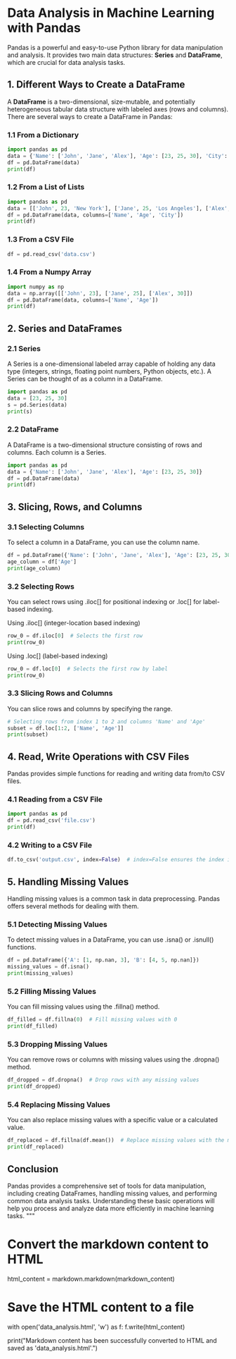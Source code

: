 

# Data Analysis in Machine Learning with Pandas

Pandas is a powerful and easy-to-use Python library for data manipulation and analysis. It provides two main data structures: **Series** and **DataFrame**, which are crucial for data analysis tasks.

## 1. Different Ways to Create a DataFrame

A **DataFrame** is a two-dimensional, size-mutable, and potentially heterogeneous tabular data structure with labeled axes (rows and columns). There are several ways to create a DataFrame in Pandas:

### 1.1 From a Dictionary
```python
import pandas as pd
data = {'Name': ['John', 'Jane', 'Alex'], 'Age': [23, 25, 30], 'City': ['New York', 'Los Angeles', 'Chicago']}
df = pd.DataFrame(data)
print(df)
```
### 1.2 From a List of Lists
```python
import pandas as pd
data = [['John', 23, 'New York'], ['Jane', 25, 'Los Angeles'], ['Alex', 30, 'Chicago']]
df = pd.DataFrame(data, columns=['Name', 'Age', 'City'])
print(df)
```
### 1.3 From a CSV File
```python
df = pd.read_csv('data.csv')
```
### 1.4 From a Numpy Array
```python
import numpy as np
data = np.array([['John', 23], ['Jane', 25], ['Alex', 30]])
df = pd.DataFrame(data, columns=['Name', 'Age'])
print(df)
```

## 2. Series and DataFrames

### 2.1 Series
A Series is a one-dimensional labeled array capable of holding any data type (integers, strings, floating point numbers, Python objects, etc.). A Series can be thought of as a column in a DataFrame.
```python
import pandas as pd
data = [23, 25, 30]
s = pd.Series(data)
print(s)
```

### 2.2 DataFrame
A DataFrame is a two-dimensional structure consisting of rows and columns. Each column is a Series.
```python
import pandas as pd
data = {'Name': ['John', 'Jane', 'Alex'], 'Age': [23, 25, 30]}
df = pd.DataFrame(data)
print(df)
```

## 3. Slicing, Rows, and Columns

### 3.1 Selecting Columns
To select a column in a DataFrame, you can use the column name.
```python
df = pd.DataFrame({'Name': ['John', 'Jane', 'Alex'], 'Age': [23, 25, 30]})
age_column = df['Age']
print(age_column)
```

### 3.2 Selecting Rows
You can select rows using .iloc[] for positional indexing or .loc[] for label-based indexing.

Using .iloc[] (integer-location based indexing)
```python
row_0 = df.iloc[0]  # Selects the first row
print(row_0)
```

Using .loc[] (label-based indexing)
```python
row_0 = df.loc[0]  # Selects the first row by label
print(row_0)
```

### 3.3 Slicing Rows and Columns
You can slice rows and columns by specifying the range.
```python
# Selecting rows from index 1 to 2 and columns 'Name' and 'Age'
subset = df.loc[1:2, ['Name', 'Age']]
print(subset)
```

## 4. Read, Write Operations with CSV Files
Pandas provides simple functions for reading and writing data from/to CSV files.

### 4.1 Reading from a CSV File
```python
import pandas as pd
df = pd.read_csv('file.csv')
print(df)
```

### 4.2 Writing to a CSV File
```python
df.to_csv('output.csv', index=False)  # index=False ensures the index is not written to the file.
```

## 5. Handling Missing Values
Handling missing values is a common task in data preprocessing. Pandas offers several methods for dealing with them.

### 5.1 Detecting Missing Values
To detect missing values in a DataFrame, you can use .isna() or .isnull() functions.
```python
df = pd.DataFrame({'A': [1, np.nan, 3], 'B': [4, 5, np.nan]})
missing_values = df.isna()
print(missing_values)
```

### 5.2 Filling Missing Values
You can fill missing values using the .fillna() method.
```python
df_filled = df.fillna(0)  # Fill missing values with 0
print(df_filled)
```

### 5.3 Dropping Missing Values
You can remove rows or columns with missing values using the .dropna() method.
```python
df_dropped = df.dropna()  # Drop rows with any missing values
print(df_dropped)
```

### 5.4 Replacing Missing Values
You can also replace missing values with a specific value or a calculated value.
```python
df_replaced = df.fillna(df.mean())  # Replace missing values with the mean of each column
print(df_replaced)
```

## Conclusion
Pandas provides a comprehensive set of tools for data manipulation, including creating DataFrames, handling missing values, and performing common data analysis tasks. Understanding these basic operations will help you process and analyze data more efficiently in machine learning tasks.
"""

# Convert the markdown content to HTML
html_content = markdown.markdown(markdown_content)

# Save the HTML content to a file
with open('data_analysis.html', 'w') as f:
    f.write(html_content)

print("Markdown content has been successfully converted to HTML and saved as 'data_analysis.html'.")
```

